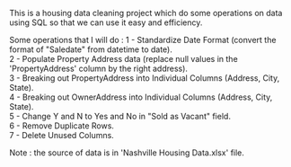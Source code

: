 This is a housing data cleaning project which do some operations on data using SQL so that we can use it easy and efficiency.

Some operations that I will do :
 1 - Standardize Date Format (convert the format of "Saledate" from datetime to date).          
 2 - Populate Property Address data (replace null values in the 'PropertyAddress' column by the right address).           
 3 - Breaking out PropertyAddress into Individual Columns (Address, City, State).        
 4 - Breaking out OwnerAddress into Individual Columns (Address, City, State).         
 5 - Change Y and N to Yes and No in "Sold as Vacant" field.       
 6 - Remove Duplicate Rows.            
 7 - Delete Unused Columns.            
 
 Note : the source of data is in 'Nashville Housing Data.xlsx' file.
